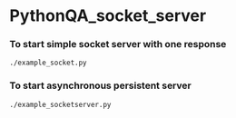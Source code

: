 # PythonQA_socket_server

### To start simple socket server with one response
`./example_socket.py` 

### To start asynchronous persistent server
`./example_socketserver.py`
